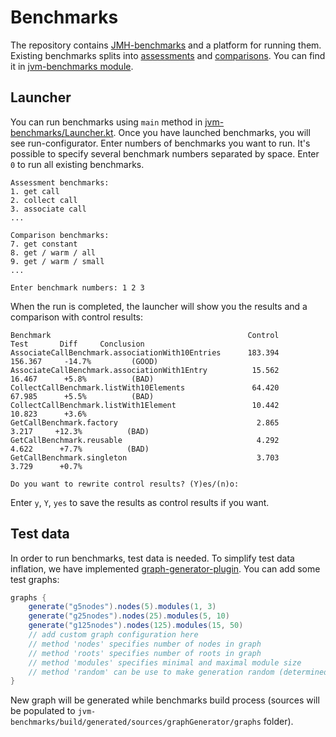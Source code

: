 # Benchmarks

The repository contains [JMH-benchmarks](https://github.com/openjdk/jmh) and a platform for running them. 
Existing benchmarks splits into [assessments](https://github.com/yandex/scout/tree/main/scout/measures/jvm-benchmarks/src/main/kotlin/scout/benchmark/benchmarks/assessment) and [comparisons](https://github.com/yandex/scout/tree/main/scout/measures/jvm-benchmarks/src/main/kotlin/scout/benchmark/benchmarks/comparison). 
You can find it in [jvm-benchmarks module](https://github.com/yandex/scout/tree/main/scout/measures/jvm-benchmarks). 

## Launcher
You can run benchmarks using `main` method in [jvm-benchmarks/Launcher.kt](https://github.com/yandex/scout/blob/main/scout/measures/jvm-benchmarks/src/main/kotlin/scout/benchmark/Launcher.kt). 
Once you have launched benchmarks, you will see run-configurator. Enter numbers of benchmarks you want to run. It's possible to specify several benchmark numbers separated by space. Enter `0` to run all existing benchmarks.
```
Assessment benchmarks:
1. get call
2. collect call
3. associate call
...

Comparison benchmarks:
7. get constant
8. get / warm / all
9. get / warm / small
...

Enter benchmark numbers: 1 2 3
```

When the run is completed, the launcher will show you the results and a comparison with control results:
```
Benchmark                                            Control       Test       Diff     Conclusion
AssociateCallBenchmark.associationWith10Entries      183.394    156.367     -14.7%         (GOOD)
AssociateCallBenchmark.associationWith1Entry          15.562     16.467      +5.8%          (BAD)
CollectCallBenchmark.listWith10Elements               64.420     67.985      +5.5%          (BAD)
CollectCallBenchmark.listWith1Element                 10.442     10.823      +3.6%               
GetCallBenchmark.factory                               2.865      3.217     +12.3%          (BAD)
GetCallBenchmark.reusable                              4.292      4.622      +7.7%          (BAD)
GetCallBenchmark.singleton                             3.703      3.729      +0.7%               

Do you want to rewrite control results? (Y)es/(n)o: 
```

Enter `y`, `Y`, `yes` to save the results as control results if you want.

## Test data
In order to run benchmarks, test data is needed. To simplify test data inflation, we have implemented [graph-generator-plugin](https://github.com/yandex/scout/tree/main/scout/measures/graph-generator-plugin). You can add some test graphs:
```groovy
graphs {
    generate("g5nodes").nodes(5).modules(1, 3)
    generate("g25nodes").nodes(25).modules(5, 10)
    generate("g125nodes").nodes(125).modules(15, 50)
    // add custom graph configuration here
    // method 'nodes' specifies number of nodes in graph
    // method 'roots' specifies number of roots in graph
    // method 'modules' specifies minimal and maximal module size
    // method 'random' can be use to make generation random (determined by default)
}
```
New graph will be generated while benchmarks build process (sources will be populated to `jvm-benchmarks/build/generated/sources/graphGenerator/graphs` folder).
